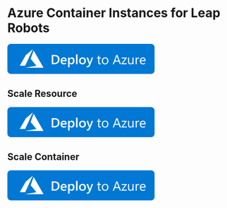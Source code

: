 # Azure Container Instances for Leap Robots

[![Deploy To Azure](https://raw.githubusercontent.com/Azure/azure-quickstart-templates/master/1-CONTRIBUTION-GUIDE/images/deploytoazure.svg?sanitize=true)](https://portal.azure.com/#create/Microsoft.Template/uri/https%3A%2F%2Fraw.githubusercontent.com%2Fleap-cognizant-2020%2Fdocker-robot%2Fmaster%2Fjdk-11-chrome%2Fazure%2Fazuredeploy.json)

## Scale Resource
[![Deploy To Azure (scale)](https://raw.githubusercontent.com/Azure/azure-quickstart-templates/master/1-CONTRIBUTION-GUIDE/images/deploytoazure.svg?sanitize=true)](https://portal.azure.com/#create/Microsoft.Template/uri/https%3A%2F%2Fraw.githubusercontent.com%2Fleap-cognizant-2020%2Fdocker-robot%2Fmaster%2Fjdk-11-chrome%2Fazure%2Fazuredeploy-scale.json)
 
## Scale Container
[![Deploy To Azure (scale)](https://raw.githubusercontent.com/Azure/azure-quickstart-templates/master/1-CONTRIBUTION-GUIDE/images/deploytoazure.svg?sanitize=true)](https://portal.azure.com/#create/Microsoft.Template/uri/https%3A%2F%2Fraw.githubusercontent.com%2Fleap-cognizant-2020%2Fdocker-robot%2Fmaster%2Fjdk-11-chrome%2Fazure%2Fazuredeploy-scale-container.json)
 
